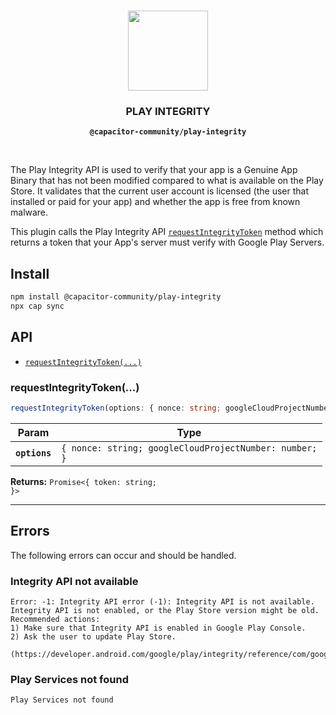 <p align="center"><br><img src="https://user-images.githubusercontent.com/236501/85893648-1c92e880-b7a8-11ea-926d-95355b8175c7.png" width="128" height="128" /></p>
<h3 align="center">PLAY INTEGRITY</h3>
<p align="center"><strong><code>@capacitor-community/play-integrity</code></strong></p>
<br>

The Play Integrity API is used to verify that your app is a Genuine App Binary that has not been modified compared to what is available on the Play Store. It validates that the current user account is licensed (the user that installed or paid for your app) and whether the app is free from known malware.

This plugin calls the Play Integrity API [`requestIntegrityToken`](https://developer.android.com/google/play/integrity/classic) method which returns a token that your App's server must verify with Google Play Servers.

## Install

```bash
npm install @capacitor-community/play-integrity
npx cap sync
```

## API

<docgen-index>

* [`requestIntegrityToken(...)`](#requestintegritytoken)

</docgen-index>

<docgen-api>
<!--Update the source file JSDoc comments and rerun docgen to update the docs below-->

### requestIntegrityToken(...)

```typescript
requestIntegrityToken(options: { nonce: string; googleCloudProjectNumber: number; }) => Promise<{ token: string; }>
```

| Param         | Type                                                              |
| ------------- | ----------------------------------------------------------------- |
| **`options`** | <code>{ nonce: string; googleCloudProjectNumber: number; }</code> |

**Returns:** <code>Promise&lt;{ token: string; }&gt;</code>

--------------------

</docgen-api>

## Errors
The following errors can occur and should be handled.

### Integrity API not available
```
Error: -1: Integrity API error (-1): Integrity API is not available.
Integrity API is not enabled, or the Play Store version might be old.
Recommended actions:
1) Make sure that Integrity API is enabled in Google Play Console.
2) Ask the user to update Play Store.
 (https://developer.android.com/google/play/integrity/reference/com/google/android/play/core/integrity/model/IntegrityErrorCode.html#API_NOT_AVAILABLE).
```

### Play Services not found
```
Play Services not found
```